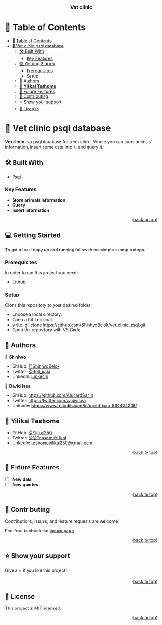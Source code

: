 <a name="readme-top"></a>

<div align="center">

  <h3><b>Vet clinic</b></h3>

</div>

<!-- TABLE OF CONTENTS -->

# 📗 Table of Contents

- [📗 Table of Contents](#-table-of-contents)
- [📖 Vet clinic psql database ](#-vet-clinic-psql-database-)
  - [🛠 Built With ](#-built-with-)
    - [Key Features ](#key-features-)
  - [💻 Getting Started ](#-getting-started-)
    - [Prerequisites](#prerequisites)
    - [Setup](#setup)
  - [👥 Authors ](#-authors-)
  - [👤 **Yilikal Teshome**](#-yilikal-teshome)
  - [🔭 Future Features ](#-future-features-)
  - [🤝 Contributing ](#-contributing-)
  - [⭐️ Show your support ](#️-show-your-support-)
  - [📝 License ](#-license-)

<!-- PROJECT DESCRIPTION -->

# 📖 Vet clinic psql database <a name="about-project"></a>

**Vet clinic** is a psql database for a vet clinic. Where you can store animals' information, insert some data into it, and query it.

## 🛠 Built With <a name="built-with"></a>

- Psql

<!-- Features -->

### Key Features <a name="key-features"></a>

- **Store animals information**
- **Query**
- **Insert information**

<p align="right">(<a href="#readme-top">back to top</a>)</p>

<!-- GETTING STARTED -->

## 💻 Getting Started <a name="getting-started"></a>

To get a local copy up and running follow these simple example steps.

### Prerequisites

In order to run this project you need:

- Github

### Setup

Clone this repository to your desired folder:

- Choose a local directory.
- Open a Git Terminal.
- write: git clone https://github.com/ShinhyoBelok/vet_clinic_psql.git
- Open the repository with VS Code.

<!-- AUTHORS -->

## 👥 Authors <a name="authors"></a>

👤 **Shinhyo**

- GitHub: [@ShinhyoBelok](https://github.com/ShinhyoBelok)
- Twitter: [@Bell_iraki](https://twitter.com/Bell_iraki)
- LinkedIn: [LinkedIn](https://www.linkedin.com/in/shinhyo-belliard-okazaki-807a38249/)

👤 **David Isea**

- GitHub: https://github.com/AlucardSanin
- Twitter: https://twitter.com/cadivisea
- LinkedIn: https://www.linkedin.com/in/david-isea-560424236/

## 👤 **Yilikal Teshome**

- GitHub: [@Yilikal250](https://github.com/githubhandle)
- Twitter: [@@TeshomeYilikal](https://twitter.com/twitterhandle)
- LinkedIn: [teshomeyilikal250@gmail.com](https://linkedin.com/in/linkedinhandle)

<p align="right">(<a href="#readme-top">back to top</a>)</p>

<!-- FUTURE FEATURES -->

## 🔭 Future Features <a name="future-features"></a>

- [ ] **New data**
- [ ] **New queries**

<p align="right">(<a href="#readme-top">back to top</a>)</p>

<!-- CONTRIBUTING -->

## 🤝 Contributing <a name="contributing"></a>

Contributions, issues, and feature requests are welcome!

Feel free to check the [issues page](https://github.com/ShinhyoBelok/crypto-webapp/issues).

<p align="right">(<a href="#readme-top">back to top</a>)</p>

<!-- SUPPORT -->

## ⭐️ Show your support <a name="support"></a>

Give a ⭐️ if you like this project!

<p align="right">(<a href="#readme-top">back to top</a>)</p>

<!-- LICENSE -->

## 📝 License <a name="license"></a>

This project is [MIT](./LICENSE) licensed.

<p align="right">(<a href="#readme-top">back to top</a>)</p>

